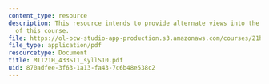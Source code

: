 ```yaml
---
content_type: resource
description: This resource intends to provide alternate views into the instruction
  of this course.
file: https://ol-ocw-studio-app-production.s3.amazonaws.com/courses/21h-433-the-age-of-reason-europe-from-the-17th-to-the-early-19th-centuries-spring-2011/870adfee3f631a13fa437c6b48e538c2_MIT21H_433S11_syllS10.pdf
file_type: application/pdf
resourcetype: Document
title: MIT21H_433S11_syllS10.pdf
uid: 870adfee-3f63-1a13-fa43-7c6b48e538c2
---
```


